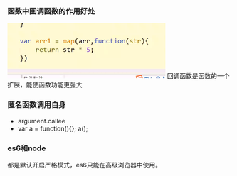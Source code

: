 ### 函数中回调函数的作用好处

![回调函数](images/huidiao.png)
回调函数是函数的一个扩展，能使函数功能更强大


###  匿名函数调用自身

* argument.callee
* var a = function(){};  a();


### es6和node
都是默认开启严格模式，es6只能在高级浏览器中使用。
